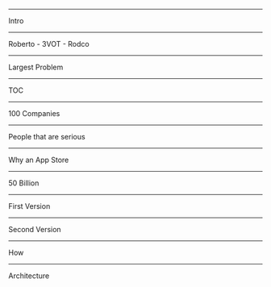 ***
Intro

***
Roberto - 3VOT - Rodco

***
Largest Problem

***
TOC

***
100 Companies

***
People that are serious

***
Why an App Store

***
50 Billion

***
First Version

***
Second Version

***
How

***
Architecture
